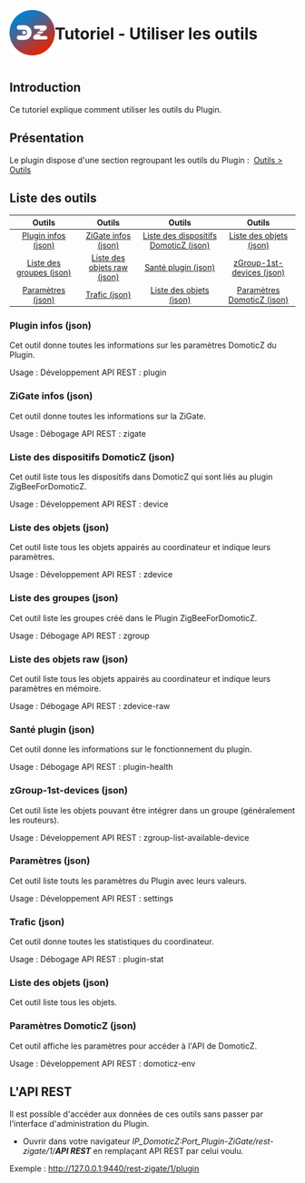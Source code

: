 <a href="Home.md"><img align="left" width="80" height="80" src="../Images/logo_Z4D.png" alt="Logo"></a>

# Tutoriel - Utiliser les outils

</br>

## Introduction

Ce tutoriel explique comment utiliser les outils du Plugin.

## Présentation

Le plugin dispose d'une section regroupant les outils du Plugin :  [Outils > Outils](WebUI_Outils.md#outils)


## Liste des outils

| Outils  | Outils   | Outils   | Outils   |
| :-----: |:-------:|:-------:|:-------:|
| [Plugin infos (json)](#plugin-infos-json) | [ZiGate infos (json)](#zigate-infos-json) | [Liste des dispositifs DomoticZ (json)](#liste-des-dispositifs-domoticz-json) | [Liste des objets (json)](#liste-des-%objets-json) |
| [Liste des groupes (json)](#liste-des-groupes-json) | [Liste des objets raw (json)](#liste-des-objets-raw-json) | [Santé plugin (json)](#sant%C3%A9-plugin-json) | [zGroup-1st-devices (json)](#zgroup-1st-devices-json) |
| [Paramètres (json)](#param%C3%A8tres-json) | [Trafic (json)](#trafic-json) | [Liste des objets (json)](#liste-des-objets-json) | [Paramètres DomoticZ (json)](#param%C3%A8tres-domoticz-json) |


### Plugin infos (json)

Cet outil donne toutes les informations sur les paramètres DomoticZ du Plugin.

Usage : Développement
API REST : plugin

### ZiGate infos (json)

Cet outil donne toutes les informations sur la ZiGate.

Usage : Débogage
API REST : zigate

### Liste des dispositifs DomoticZ (json)

Cet outil liste tous les dispositifs dans DomoticZ qui sont liés au plugin ZigBeeForDomoticZ.

Usage : Développement
API REST : device

### Liste des objets (json)

Cet outil liste tous les objets appairés au coordinateur et indique leurs paramètres.

Usage : Développement
API REST : zdevice

### Liste des groupes (json)

Cet outil liste les groupes créé dans le Plugin ZigBeeForDomoticZ.

Usage : Débogage
API REST : zgroup

### Liste des objets raw (json)

Cet outil liste tous les objets appairés au coordinateur et indique leurs paramètres en mémoire.

Usage : Débogage
API REST : zdevice-raw

### Santé plugin (json)

Cet outil donne les informations sur le fonctionnement du plugin.

Usage : Débogage
API REST : plugin-health

### zGroup-1st-devices (json)

Cet outil liste les objets pouvant être intégrer dans un groupe (généralement les routeurs).

Usage : Développement
API REST : zgroup-list-available-device

### Paramètres (json)

Cet outil liste touts les paramètres du Plugin avec leurs valeurs.

Usage : Développement
API REST : settings

### Trafic (json)

Cet outil donne toutes les statistiques du coordinateur.

Usage : Débogage
API REST : plugin-stat

### Liste des objets (json)

Cet outil liste tous les objets.

### Paramètres DomoticZ (json)

Cet outil affiche les paramètres pour accéder à l'API de DomoticZ.

Usage : Développement
API REST : domoticz-env


## L'API REST

Il est possible d'accéder aux données de ces outils sans passer par l'interface d'administration du Plugin.

* Ouvrir dans votre navigateur *IP_DomoticZ:Port_Plugin-ZiGate/rest-zigate/1/__API REST__* en remplaçant API REST par celui voulu.

Exemple : http://127.0.0.1:9440/rest-zigate/1/plugin
